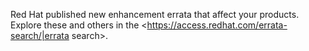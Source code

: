 Red Hat published new enhancement errata that affect your products. Explore these and others in the <https://access.redhat.com/errata-search/|errata search>.